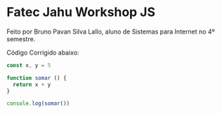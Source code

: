 # Fatec Jahu Workshop JS

Feito por Bruno Pavan Silva Lallo, aluno de Sistemas para Internet no 4º semestre.

Código Corrigido abaixo:

```js
const x, y = 5

function somar () {
  return x + y
}

console.log(somar())
```